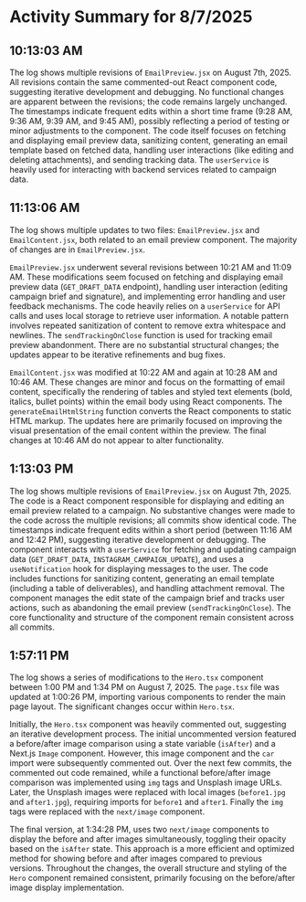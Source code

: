 # Activity Summary for 8/7/2025

## 10:13:03 AM
The log shows multiple revisions of `EmailPreview.jsx` on August 7th, 2025.  All revisions contain the same commented-out React component code, suggesting iterative development and debugging.  No functional changes are apparent between the revisions; the code remains largely unchanged. The timestamps indicate frequent edits within a short time frame (9:28 AM, 9:36 AM, 9:39 AM, and 9:45 AM), possibly reflecting a period of testing or minor adjustments to the component.  The code itself focuses on fetching and displaying email preview data, sanitizing content, generating an email template based on fetched data, handling user interactions (like editing and deleting attachments), and sending tracking data.  The `userService` is heavily used for interacting with backend services related to campaign data.


## 11:13:06 AM
The log shows multiple updates to two files: `EmailPreview.jsx` and `EmailContent.jsx`, both related to an email preview component.  The majority of changes are in `EmailPreview.jsx`.

`EmailPreview.jsx` underwent several revisions between 10:21 AM and 11:09 AM.  These modifications seem focused on fetching and displaying email preview data (`GET_DRAFT_DATA` endpoint), handling user interaction (editing campaign brief and signature), and implementing error handling and user feedback mechanisms.  The code heavily relies on a `userService` for API calls and uses local storage to retrieve user information.  A notable pattern involves repeated sanitization of content to remove extra whitespace and newlines.  The  `sendTrackingOnClose` function is used for tracking email preview abandonment. There are no substantial structural changes; the updates appear to be iterative refinements and bug fixes.


`EmailContent.jsx` was modified at 10:22 AM and again at 10:28 AM and 10:46 AM. These changes are minor and focus on the formatting of email content, specifically the rendering of tables and styled text elements (bold, italics, bullet points) within the email body using React components.  The `generateEmailHtmlString` function converts the React components to static HTML markup.  The updates here are primarily focused on improving the visual presentation of the email content within the preview.  The final changes at 10:46 AM do not appear to alter functionality.


## 1:13:03 PM
The log shows multiple revisions of `EmailPreview.jsx` on August 7th, 2025.  The code is a React component responsible for displaying and editing an email preview related to a campaign.  No substantive changes were made to the code across the multiple revisions; all commits show identical code. The timestamps indicate frequent edits within a short period (between 11:16 AM and 12:42 PM), suggesting iterative development or debugging. The component interacts with a `userService` for fetching and updating campaign data (`GET_DRAFT_DATA`, `INSTAGRAM_CAMPAIGN_UPDATE`), and uses a `useNotification` hook for displaying messages to the user.  The code includes functions for sanitizing content, generating an email template (including a table of deliverables), and handling attachment removal.  The component manages the edit state of the campaign brief and tracks user actions, such as abandoning the email preview (`sendTrackingOnClose`).  The core functionality and structure of the component remain consistent across all commits.


## 1:57:11 PM
The log shows a series of modifications to the `Hero.tsx` component between 1:00 PM and 1:34 PM on August 7, 2025.  The `page.tsx` file was updated at 1:00:26 PM,  importing various components to render the main page layout.  The significant changes occur within `Hero.tsx`.

Initially, the `Hero.tsx` component was heavily commented out, suggesting an iterative development process.  The initial uncommented version  featured a before/after image comparison using a state variable (`isAfter`) and a Next.js `Image` component.  However, this image component and the `car` import were subsequently commented out.  Over the next few commits, the commented out code remained, while a functional before/after image comparison was implemented using `img` tags and Unsplash image URLs.  Later,  the Unsplash images were replaced with local images (`before1.jpg` and `after1.jpg`), requiring imports for `before1` and `after1`. Finally the `img` tags were replaced with the `next/image` component.


The final version, at 1:34:28 PM, uses two `next/image` components to display the before and after images simultaneously, toggling their opacity based on the `isAfter` state. This approach is a more efficient and optimized method for showing before and after images compared to previous versions.  Throughout the changes, the overall structure and styling of the `Hero` component remained consistent, primarily focusing on the before/after image display implementation.
